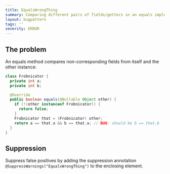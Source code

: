 ```yaml
---
title: EqualsWrongThing
summary: Comparing different pairs of fields/getters in an equals implementation is probably a mistake.
layout: bugpattern
tags: ''
severity: ERROR
---
```


<!--
*** AUTO-GENERATED, DO NOT MODIFY ***
To make changes, edit the @BugPattern annotation or the explanation in docs/bugpattern.
-->


## The problem
An equals method compares non-corresponding fields from itself and the other
instance:

```java
class Frobnicator {
  private int a;
  private int b;

  @Override
  public boolean equals(@Nullable Object other) {
    if (!(other instanceof Frobnicator)) {
      return false;
    }
    Frobnicator that = (Frobnicator) other;
    return a == that.a && b == that.a; // BUG: should be b == that.b
  }
}
```

## Suppression
Suppress false positives by adding the suppression annotation `@SuppressWarnings("EqualsWrongThing")` to the enclosing element.

